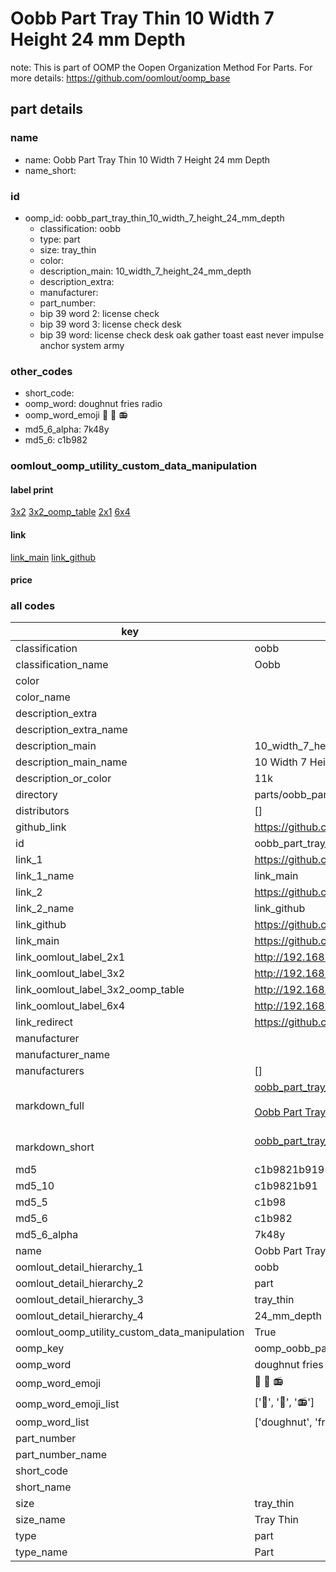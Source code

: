 # Oobb Part Tray Thin 10 Width 7 Height 24 mm Depth  

note: This is part of OOMP the Oopen Organization Method For Parts. For more details: https://github.com/oomlout/oomp_base

##  part details
  







### name
* name: Oobb Part Tray Thin 10 Width 7 Height 24 mm Depth
* name_short: 
### id
* oomp_id: oobb_part_tray_thin_10_width_7_height_24_mm_depth
  * classification: oobb
  * type: part
  * size: tray_thin
  * color: 
  * description_main: 10_width_7_height_24_mm_depth
  * description_extra: 
  * manufacturer: 
  * part_number: 
  * bip 39 word 2: license check
  * bip 39 word 3: license check desk
  * bip 39 word: license check desk oak gather toast east never impulse anchor system army

### other_codes
* short_code: 
* oomp_word: doughnut fries radio
* oomp_word_emoji :doughnut: :fries: :radio:
* md5_6_alpha: 7k48y
* md5_6: c1b982






### oomlout_oomp_utility_custom_data_manipulation
#### label print
[3x2](http://192.168.1.245:1112/?label=oomp%207k48y)
[3x2_oomp_table](http://192.168.1.108:1112/?label=oomp%207k48y)
[2x1](http://192.168.1.242:1112/?label=oomp%207k48y)
[6x4](http://192.168.1.55:1112/?label=oomp%207k48y)    

#### link

[link_main](https://github.com/oomlout/oomlout_oomp_version_1_messy/tree/main/parts/oobb_part_tray_thin_10_width_7_height_24_mm_depth) [link_github](https://github.com/oomlout/oomlout_oomp_version_1_messy/tree/main/parts/oobb_part_tray_thin_10_width_7_height_24_mm_depth)                             

#### price







### all codes 
| key | value |  
| --- | --- |  
| classification | oobb |  
| classification_name | Oobb |  
| color |  |  
| color_name |  |  
| description_extra |  |  
| description_extra_name |  |  
| description_main | 10_width_7_height_24_mm_depth |  
| description_main_name | 10 Width 7 Height 24 mm Depth |  
| description_or_color | 11k |  
| directory | parts/oobb_part_tray_thin_10_width_7_height_24_mm_depth |  
| distributors | [] |  
| github_link | https://github.com/oomlout/oomlout_oomp_part_src/tree/main/parts/oobb_part_tray_thin_10_width_7_height_24_mm_depth |  
| id | oobb_part_tray_thin_10_width_7_height_24_mm_depth |  
| link_1 | https://github.com/oomlout/oomlout_oomp_version_1_messy/tree/main/parts/oobb_part_tray_thin_10_width_7_height_24_mm_depth |  
| link_1_name | link_main |  
| link_2 | https://github.com/oomlout/oomlout_oomp_version_1_messy/tree/main/parts/oobb_part_tray_thin_10_width_7_height_24_mm_depth |  
| link_2_name | link_github |  
| link_github | https://github.com/oomlout/oomlout_oomp_version_1_messy/tree/main/parts/oobb_part_tray_thin_10_width_7_height_24_mm_depth |  
| link_main | https://github.com/oomlout/oomlout_oomp_version_1_messy/tree/main/parts/oobb_part_tray_thin_10_width_7_height_24_mm_depth |  
| link_oomlout_label_2x1 | http://192.168.1.242:1112/?label=oomp%207k48y |  
| link_oomlout_label_3x2 | http://192.168.1.245:1112/?label=oomp%207k48y |  
| link_oomlout_label_3x2_oomp_table | http://192.168.1.108:1112/?label=oomp%207k48y |  
| link_oomlout_label_6x4 | http://192.168.1.55:1112/?label=oomp%207k48y |  
| link_redirect | https://github.com/oomlout/oomlout_oomp_version_1_messy/tree/main/parts/oobb_part_tray_thin_10_width_7_height_24_mm_depth |  
| manufacturer |  |  
| manufacturer_name |  |  
| manufacturers | [] |  
| markdown_full | [oobb_part_tray_thin_10_width_7_height_24_mm_depth](none)<br>[](none)<br>[Oobb Part Tray Thin 10 Width 7 Height 24 Mm Depth](none)<br><br> |  
| markdown_short | [oobb_part_tray_thin_10_width_7_height_24_mm_depth](none)<br><br> |  
| md5 | c1b9821b919508b78c30397c77c9c409 |  
| md5_10 | c1b9821b91 |  
| md5_5 | c1b98 |  
| md5_6 | c1b982 |  
| md5_6_alpha | 7k48y |  
| name | Oobb Part Tray Thin 10 Width 7 Height 24 mm Depth |  
| oomlout_detail_hierarchy_1 | oobb |  
| oomlout_detail_hierarchy_2 | part |  
| oomlout_detail_hierarchy_3 | tray_thin |  
| oomlout_detail_hierarchy_4 | 24_mm_depth |  
| oomlout_oomp_utility_custom_data_manipulation | True |  
| oomp_key | oomp_oobb_part_tray_thin_10_width_7_height_24_mm_depth |  
| oomp_word | doughnut fries radio |  
| oomp_word_emoji | :doughnut: :fries: :radio: |  
| oomp_word_emoji_list | [':doughnut:', ':fries:', ':radio:'] |  
| oomp_word_list | ['doughnut', 'fries', 'radio'] |  
| part_number |  |  
| part_number_name |  |  
| short_code |  |  
| short_name |  |  
| size | tray_thin |  
| size_name | Tray Thin |  
| type | part |  
| type_name | Part |  
